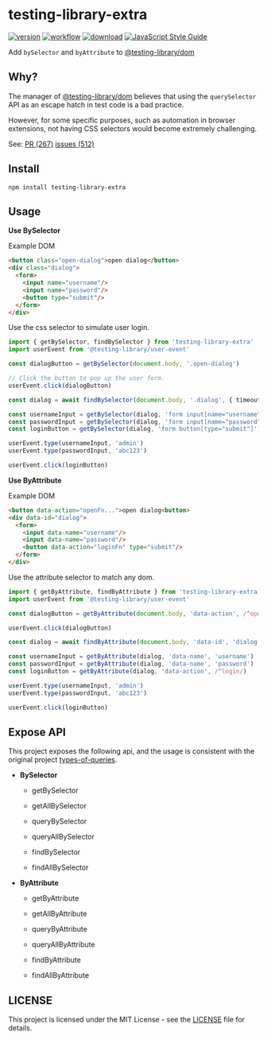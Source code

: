 # testing-library-extra

[![version](https://img.shields.io/github/v/release/molvqingtai/testing-library-extra)](https://www.npmjs.com/package/testing-library-extra) [![workflow](https://github.com/molvqingtai/testing-library-extra/actions/workflows/ci.yml/badge.svg)](https://github.com/molvqingtai/testing-library-extra/actions) [![download](https://img.shields.io/npm/dt/testing-library-extra)](https://www.npmjs.com/package/testing-library-extra) [![JavaScript Style Guide](https://img.shields.io/badge/code_style-standard-brightgreen.svg)](https://standardjs.com)

Add `bySelector` and `byAttribute` to [@testing-library/dom](https://github.com/testing-library/dom-testing-library)



## Why?

The manager of [@testing-library/dom](https://github.com/testing-library/dom-testing-library) believes that using the `querySelector` API as an escape hatch in test code is a bad practice.

However, for some specific purposes, such as automation in browser extensions, not having CSS selectors would become extremely challenging.

See: [PR (267)](https://github.com/testing-library/dom-testing-library/pull/267)  [issues (512)](https://github.com/testing-library/dom-testing-library/issues/512)



## Install

```shell
npm install testing-library-extra
```



## Usage

**Use BySelector**

Example DOM

```html
<button class="open-dialog">open dialog</button>
<div class="dialog">
  <form>
    <input name="username"/>
    <input name="password"/>
    <button type="submit"/>
  </form>
</div>
```

Use the css selector to simulate user login.

```typescript
import { getBySelector, findBySelector } from 'testing-library-extra'
import userEvent from '@testing-library/user-event'

const dialogButton = getBySelector(document.body, '.open-dialog')

// Click the button to pop up the user form.
userEvent.click(dialogButton)

const dialog = await findBySelector(document.body, '.dialog', { timeout: 1000 })

const usernameInput = getBySelector(dialog, 'form input[name="username"]')
const passwordInput = getBySelector(dialog, 'form input[name="password"]')
const loginButton = getBySelector(dialog, 'form button[type="submit"]')

userEvent.type(usernameInput, 'admin')
userEvent.type(passwordInput, 'abc123')

userEvent.click(loginButton)
```



**Use ByAttribute**

Example DOM

```html
<button data-action="openFn...">open dialog<button>
<div data-id="dialog">
  <form>
    <input data-name="username"/>
    <input data-name="password"/>
    <button data-action="loginFn" type="submit"/>
  </form>
</div>
```
Use the attribute selector to match any dom.
```typescript
import { getByAttribute, findByAttribute } from 'testing-library-extra'
import userEvent from '@testing-library/user-event'

const dialogButton = getByAttribute(document.body, 'data-action', /^open/)

userEvent.click(dialogButton)

const dialog = await findByAttribute(document.body, 'data-id', 'dialog', { timeout: 1000 })

const usernameInput = getByAttribute(dialog, 'data-name', 'username')
const passwordInput = getByAttribute(dialog, 'data-name', 'password')
const loginButton = getByAttribute(dialog, 'data-action', /^login/)

userEvent.type(usernameInput, 'admin')
userEvent.type(passwordInput, 'abc123')

userEvent.click(loginButton)
```



## Expose API

This project exposes the following api, and the usage is consistent with the original project [types-of-queries](https://testing-library.com/docs/queries/about/#types-of-queries).

* **BySelector**

  + getBySelector

  * getAllBySelector

  * queryBySelector

  * queryAllBySelector

  * findBySelector

  * findAllBySelector

* **ByAttribute**

  * getByAttribute

  * getAllByAttribute

  * queryByAttribute

  * queryAllByAttribute

  * findByAttribute

  * findAllByAttribute




## LICENSE

This project is licensed under the MIT License - see the [LICENSE](https://github.com/molvqingtai/testing-library-extra/blob/master/LICENSE) file for details.
